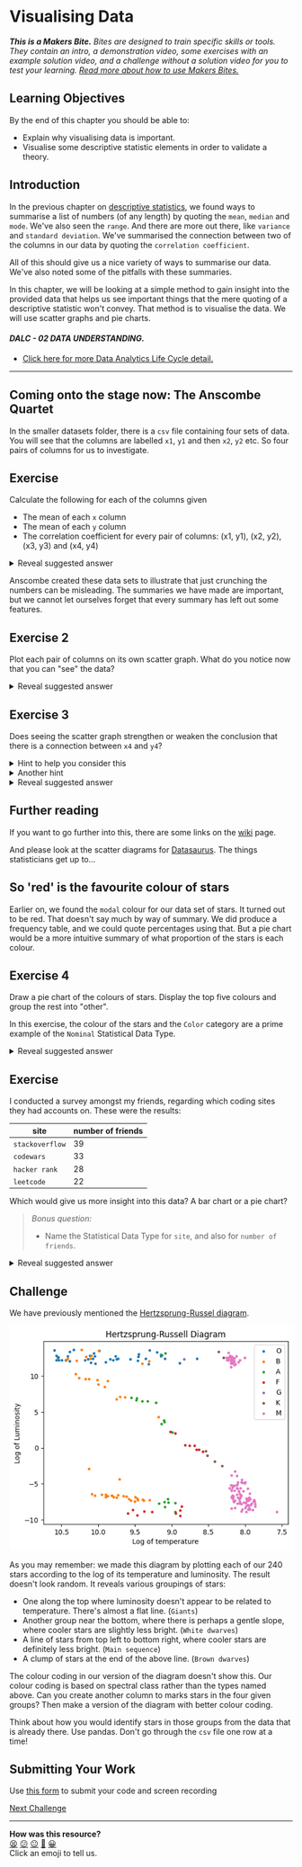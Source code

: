 # Visualising Data

_**This is a Makers Bite.** Bites are designed to train specific skills or
tools. They contain an intro, a demonstration video, some exercises with an
example solution video, and a challenge without a solution video for you to test
your learning. [Read more about how to use Makers
Bites.](https://github.com/makersacademy/course/blob/main/labels/bites.md)_

## Learning Objectives

By the end of this chapter you should be able to:

- Explain why visualising data is important.
- Visualise some descriptive statistic elements in order to validate a theory.

## Introduction
In the previous chapter on [descriptive statistics](02_DescriptiveStatistics.md), we found ways to summarise a list of numbers (of any length) by quoting the `mean`, `median` and `mode`. We've also seen the `range`. And there are more out there, like `variance` and `standard deviation`. We've summarised the connection between two of the columns in our data by quoting the `correlation coefficient`. 

All of this should give us a nice variety of ways to summarise our data. We've also noted some of the pitfalls with these summaries. 

In this chapter, we will be looking at a simple method to gain insight into the provided data that helps us see important things that the mere quoting of a descriptive statistic won't convey. That method is to visualise the data. We will use scatter graphs and pie charts. 


 #### *DALC - 02 DATA UNDERSTANDING.*
 - [Click here for more Data Analytics Life Cycle detail.](../../pills/data_analytics_life_cycle.md#2---data-understanding)

___


## Coming onto the stage now: The Anscombe Quartet

In the smaller datasets folder, there is a `csv` file containing four sets of data. You will see that the columns are labelled `x1`, `y1` and then `x2`, `y2` etc. So four pairs of columns for us to investigate.

## Exercise

Calculate the following for each of the columns given

- The mean of each `x` column 
- The mean of each `y` column
- The correlation coefficient for every pair of columns: (x1, y1), (x2, y2), (x3, y3) and (x4, y4)


<details>
<summary>Reveal suggested answer</summary>

You should have found that
- every `x` column has a mean of 9
- every `y` column has a mean of 7.50 (to 2 decimal places)
- the correlation coefficient for each pair is 0.816 for each pair (to 3 decimal places)
</details>

Anscombe created these data sets to illustrate that just crunching the numbers can be misleading. The summaries we have made are important, but we cannot let ourselves forget that every summary has left out some features.

## Exercise 2

Plot each pair of columns on its own scatter graph. What do you notice now that you can "see" the data?

<details>
<summary>Reveal suggested answer</summary>

I made an interactive notebook to [visualise Anscombe's quartet](../notebooks/06_Visualising_Anscombe.ipynb). It includes the coefficients for the line of best fit. If you want to find these yourself, have a go before looking at my answers. (Your answer didn't need to be interactive).

Data set 2 reminds me of what we saw when we were plotting square numbers. There looks like there is a strong connection between the `x` and `y` values, but a straight line probably isn't the best -- even though the `correlation coefficient` is telling us that this approach is reasonable.

All of the quartet have (near enough) the same line of best fit. But for set 3, this line doesn't actually look like the best. 

Set 4, when visualised, makes clear that `x` is nearly always `8`. Did you notice that when you saw the mean was `9`? Why would you? 
</details>

## Exercise 3

Does seeing the scatter graph strengthen or weaken the conclusion that there is a connection between `x4` and `y4`? 

<details>
<summary>Hint to help you consider this</summary>

Make your own data set where `x` always takes the same value (let's say `5`) and the computer chooses random values for `y`. What do you get as the `correlation coefficient`?

Surely the line of best fit is `x = 5`

Can you get that out of `numpy`?
</details>

<details>
<summary>Another hint</summary>

When I followed the first hint (see this [notebook](../notebooks/06_vertical_line_of_best_fit.ipynb)), I got a correlation coefficient of `nan` = `Not a number`

If I go about trying to get a line of best fit using the same method as before, then how is `numpy` supposed come up with the line `x = 5`? I get a warning when running my program. And every time I run the program, I get a different "line of best fit" because the `y` values change. 

What is `numpy` trying to do when we ask it to find a line of best fit?
</details>

<details>
<summary>Reveal suggested answer</summary>

If we try to predict `y` using an equation like `y = ax + b`, but `x` always takes the value of `5`, then `y` will always have the value `5a + b`

But the data tells us that `y` varies quite a bit. In fact: we can make `y` vary as much as we like while keeping `x` the same. So how is using such a line of best fit useful?

On the other hand, the seemingly obvious line `x=5` tells us absolutely nothing about `y`

I would conclude that these two columns of data are NOT connected.
</details>

## Further reading
If you want to go further into this, there are some links on the [wiki](https://en.wikipedia.org/wiki/Anscombe%27s_quartet) page. 

And please look at the scatter diagrams for [Datasaurus](https://cran.r-project.org/web/packages/datasauRus/vignettes/Datasaurus.html). The things statisticians get up to...

## So 'red' is the favourite colour of stars

Earlier on, we found the `modal` colour for our data set of stars. It turned out to be red. That doesn't say much by way of summary. We did produce a frequency table, and we could quote percentages using that. But a pie chart would be a more intuitive summary of what proportion of the stars is each colour.

## Exercise 4

Draw a pie chart of the colours of stars. Display the top five colours and group the rest into "other". 

In this exercise, the colour of the stars and the `Color` category are a prime example of the `Nominal` Statistical Data Type.

<details>
<summary>Reveal suggested answer</summary>

``` python
star_colours = stars['Color']

top_five = stars['Color'].value_counts().nlargest(5)

print(top_five)

colours = star_colours.apply(lambda x: x if x in top_five else 'other')

print(colours.value_counts())

stars['Color'].sort_values()
category_colors = ['red', 'blue', 'cyan', 'gray', 'white', 'yellow']

plt.pie(colours.value_counts(), labels=colours.value_counts().index, colors=category_colors )
plt.show()
```

![Pie chart: colours of the stars](../assets/colors_of_stars_pie_chart.png)
</details>

## Exercise
I conducted a survey amongst my friends, regarding which coding sites they had accounts on. These were the results:


| site      | number of friends |
|------------|-----------------|
| `stackoverflow` | 39 |
| `codewars` | 33 |
| `hacker rank` | 28 |
| `leetcode` | 22 |

Which would give us more insight into this data? A bar chart or a pie chart?

> *Bonus question:*
> - Name the Statistical Data Type for `site`, and also for `number of friends`.

<details>
<summary>Reveal suggested answer</summary>
<br>

Drawing a piechart would imply that there is no overlap in this data. Otherwise: how would you find out how many friends I asked? Are the 39 friends on `stackoverflow` all of the sample, or half of them?

> The column `site` is a `Nominal` Data Type.
> The column `number of friends` is a `Discrete` Data Type.
</details>

## Challenge

We have previously mentioned the [Hertzsprung-Russel diagram](https://en.wikipedia.org/wiki/Hertzsprung%E2%80%93Russell_diagram). 

![Hertzsprung-Russell Diagram](../assets/HR-diagram.png)

As you may remember: we made this diagram by plotting each of our 240 stars according to the log of its temperature and luminosity. The result doesn't look random. It reveals various groupings of stars:

- One along the top where luminosity doesn't appear to be related to temperature. There's almost a flat line. (`Giants`)
- Another group near the bottom, where there is perhaps a gentle slope, where cooler stars are slightly less bright. (`White dwarves`)
- A line of stars from top left to bottom right, where cooler stars are definitely less bright. (`Main sequence`)
- A clump of stars at the end of the above line. (`Brown dwarves`)

The colour coding in our version of the diagram doesn't show this. Our colour coding is based on spectral class rather than the types named above. Can you create another column to marks stars in the four given groups? Then make a version of the diagram with better colour coding.

Think about how you would identify stars in those groups from the data that is already there. Use pandas. Don't go through the `csv` file one row at a time!

## Submitting Your Work

Use [this form](https://airtable.com/shrvo9ePjlwnaiLv5?prefill_Item=data_eng_stats02) to submit your code and screen recording



[Next Challenge](07_CorrelationAndCausation.md)

<!-- BEGIN GENERATED SECTION DO NOT EDIT -->

---

**How was this resource?**  
[😫](https://airtable.com/shrUJ3t7KLMqVRFKR?prefill_Repository=makersacademy%2Fintro-to-data-analysis&prefill_File=stats_bites01%2Fbites%2F06_Visualising.md&prefill_Sentiment=😫) [😕](https://airtable.com/shrUJ3t7KLMqVRFKR?prefill_Repository=makersacademy%2Fintro-to-data-analysis&prefill_File=stats_bites01%2Fbites%2F06_Visualising.md&prefill_Sentiment=😕) [😐](https://airtable.com/shrUJ3t7KLMqVRFKR?prefill_Repository=makersacademy%2Fintro-to-data-analysis&prefill_File=stats_bites01%2Fbites%2F06_Visualising.md&prefill_Sentiment=😐) [🙂](https://airtable.com/shrUJ3t7KLMqVRFKR?prefill_Repository=makersacademy%2Fintro-to-data-analysis&prefill_File=stats_bites01%2Fbites%2F06_Visualising.md&prefill_Sentiment=🙂) [😀](https://airtable.com/shrUJ3t7KLMqVRFKR?prefill_Repository=makersacademy%2Fintro-to-data-analysis&prefill_File=stats_bites01%2Fbites%2F06_Visualising.md&prefill_Sentiment=😀)  
Click an emoji to tell us.

<!-- END GENERATED SECTION DO NOT EDIT -->
